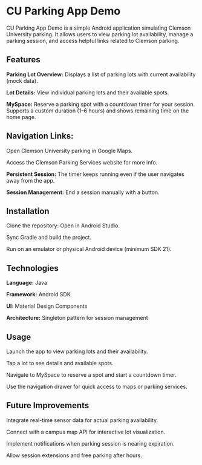 # CU Parking App Demo

CU Parking App Demo is a simple Android application simulating Clemson University parking. It allows users to view parking lot availability, manage a parking session, and access helpful links related to Clemson parking.

## **Features**

**Parking Lot Overview:** Displays a list of parking lots with current availability (mock data).

**Lot Details:** View individual parking lots and their available spots.

**MySpace:** Reserve a parking spot with a countdown timer for your session. Supports a custom duration (1–6 hours) and shows remaining time on the home page.

## **Navigation Links:**

Open Clemson University parking in Google Maps.

Access the Clemson Parking Services website for more info.

**Persistent Session:** The timer keeps running even if the user navigates away from the app.

**Session Management:** End a session manually with a button.

## **Installation**

Clone the repository:
Open in Android Studio.

Sync Gradle and build the project.

Run on an emulator or physical Android device (minimum SDK 21).

## **Technologies**

**Language:** Java

**Framework:** Android SDK

**UI:** Material Design Components

**Architecture:** Singleton pattern for session management

## **Usage**

Launch the app to view parking lots and their availability.

Tap a lot to see details and available spots.

Navigate to MySpace to reserve a spot and start a countdown timer.

Use the navigation drawer for quick access to maps or parking services.

## Future Improvements

Integrate real-time sensor data for actual parking availability.

Connect with a campus map API for interactive lot visualization.

Implement notifications when parking session is nearing expiration.

Allow session extensions and free parking after hours.
